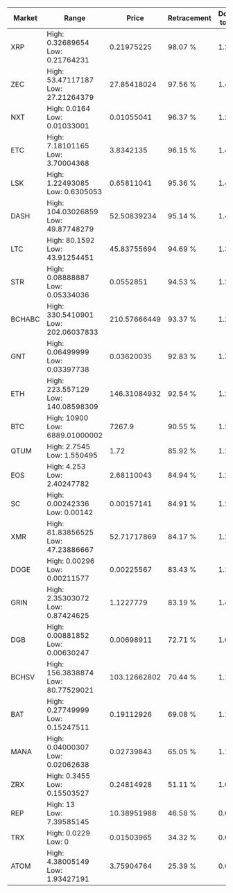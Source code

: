 | Market | Range | Price| Retracement | Doubles to 50% |
| --- | --- | --- | --- | --- |
| XRP | High: 0.32689654<br />Low: 0.21764231 | 0.21975225 | 98.07 % | 1.24 |
| ZEC | High: 53.47117187<br />Low: 27.21264379 | 27.85418024 | 97.56 % | 1.45 |
| NXT | High: 0.0164<br />Low: 0.01033001 | 0.01055041 | 96.37 % | 1.27 |
| ETC | High: 7.18101165<br />Low: 3.70004368 | 3.8342135 | 96.15 % | 1.42 |
| LSK | High: 1.22493085<br />Low: 0.6305053 | 0.65811041 | 95.36 % | 1.41 |
| DASH | High: 104.03026859<br />Low: 49.87748279 | 52.50839234 | 95.14 % | 1.47 |
| LTC | High: 80.1592<br />Low: 43.91254451 | 45.83755694 | 94.69 % | 1.35 |
| STR | High: 0.08888887<br />Low: 0.05334036 | 0.0552851 | 94.53 % | 1.29 |
| BCHABC | High: 330.5410901<br />Low: 202.06037833 | 210.57666449 | 93.37 % | 1.26 |
| GNT | High: 0.06499999<br />Low: 0.03397738 | 0.03620035 | 92.83 % | 1.37 |
| ETH | High: 223.557129<br />Low: 140.08598309 | 146.31084932 | 92.54 % | 1.24 |
| BTC | High: 10900<br />Low: 6889.01000002 | 7267.9 | 90.55 % | 1.22 |
| QTUM | High: 2.7545<br />Low: 1.550495 | 1.72 | 85.92 % | 1.25 |
| EOS | High: 4.253<br />Low: 2.40247782 | 2.68110043 | 84.94 % | 1.24 |
| SC | High: 0.00242336<br />Low: 0.00142 | 0.00157141 | 84.91 % | 1.22 |
| XMR | High: 81.83856525<br />Low: 47.23886667 | 52.71717869 | 84.17 % | 1.22 |
| DOGE | High: 0.00296<br />Low: 0.00211577 | 0.00225567 | 83.43 % | 1.13 |
| GRIN | High: 2.35303072<br />Low: 0.87424625 | 1.1227779 | 83.19 % | 1.44 |
| DGB | High: 0.00881852<br />Low: 0.00630247 | 0.00698911 | 72.71 % | 1.08 |
| BCHSV | High: 156.3838874<br />Low: 80.77529021 | 103.12662802 | 70.44 % | 1.15 |
| BAT | High: 0.27749999<br />Low: 0.15247511 | 0.19112926 | 69.08 % | 1.12 |
| MANA | High: 0.04000307<br />Low: 0.02062638 | 0.02739843 | 65.05 % | 1.11 |
| ZRX | High: 0.3455<br />Low: 0.15503527 | 0.24814928 | 51.11 % | 1.01 |
| REP | High: 13<br />Low: 7.39585145 | 10.38951988 | 46.58 % | 0.00 |
| TRX | High: 0.0229<br />Low: 0 | 0.01503965 | 34.32 % | 0.00 |
| ATOM | High: 4.38005149<br />Low: 1.93427191 | 3.75904764 | 25.39 % | 0.00 |
